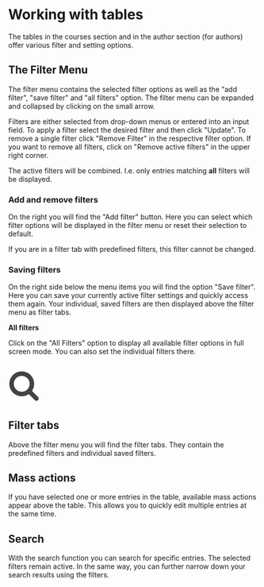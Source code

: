 # Working with tables

The tables in the courses section and in the author section (for authors)
offer various filter and setting options.

  

## The Filter Menu

The filter menu contains the selected filter options as well as the "add
filter", "save filter" and "all filters" option. The filter menu can be
expanded and collapsed by clicking on the small arrow.

Filters are either selected from drop-down menus or entered into an input
field. To apply a filter select the desired filter and then click "Update". To
remove a single filter click "Remove Filter" in the respective filter option.
If you want to remove all filters, click on "Remove active filters" in the
upper right corner.

The active filters will be combined. I.e. only entries matching **all**
filters will be displayed.

### Add and remove filters

On the right you will find the "Add filter" button. Here you can select which
filter options will be displayed in the filter menu or reset their selection
to default.

If you are in a filter tab with predefined filters, this filter cannot be
changed.

### Saving filters

On the right side below the menu items you will find the option "Save filter".
Here you can save your currently active filter settings and quickly access
them again. Your individual, saved filters are then displayed above the filter
menu as filter tabs.

 **All filters**

Click on the "All Filters" option to display all available filter options in
full screen mode. You can also set the individual filters there.

## ![](assets/search.png)

## Filter tabs

Above the filter menu you will find the filter tabs. They contain the
predefined filters and individual saved filters.

## Mass actions

If you have selected one or more entries in the table, available mass actions
appear above the table. This allows you to quickly edit multiple entries at
the same time.

## Search

With the search function you can search for specific entries. The selected
filters remain active. In the same way, you can further narrow down your
search results using the filters.

